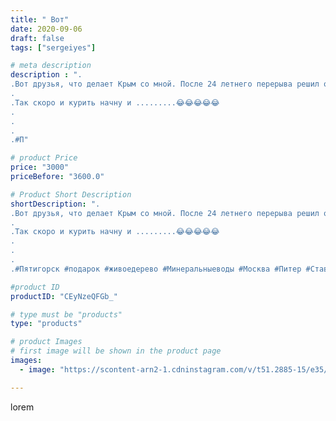 ```yaml
---
title: " Вот"
date: 2020-09-06
draft: false
tags: ["sergeiyes"]

# meta description
description : ".
.Вот друзья, что делает Крым со мной. После 24 летнего перерыва решил отнять взять бокал с вином в руки
.
.Так скоро и курить начну и .........😂😂😂😂😂
.
.
.
.#П"

# product Price
price: "3000"
priceBefore: "3600.0"

# Product Short Description
shortDescription: ".
.Вот друзья, что делает Крым со мной. После 24 летнего перерыва решил отнять взять бокал с вином в руки
.
.Так скоро и курить начну и .........😂😂😂😂😂
.
.
.
.#Пятигорск #подарок #живоедерево #Минеральныеводы #Москва #Питер #Ставрополь #Сочи #Симферополь #Севастополь #Анапа #Краснодар #Екатеринбург #Челябинск #Ессентуки #Железноводск #Кисловодск #Ростовнадону #gruppazahvata #крым #sergeystar   #Волгоград #резьбаподереву #подарокпятигорск #антисептик #градмастеров"

#product ID
productID: "CEyNzeQFGb_"

# type must be "products"
type: "products"

# product Images
# first image will be shown in the product page
images:
  - image: "https://scontent-arn2-1.cdninstagram.com/v/t51.2885-15/e35/118813145_352799149079607_285032294613032707_n.jpg?tp=1&_nc_ht=scontent-arn2-1.cdninstagram.com&_nc_cat=103&_nc_ohc=Dv5b-wIwWy0AX807xmX&ccb=7-4&oh=4ccf3a6a34c1f92f589bed9b105a7568&oe=60860ABC&_nc_sid=86f79a&ig_cache_key=MjM5MjAzNTA2Mzg2NzEzOTgzOQ%3D%3D.2-ccb7-4"

---
```

lorem
